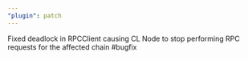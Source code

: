 ```yaml
---
"plugin": patch
---
```


Fixed deadlock in RPCClient causing CL Node to stop performing RPC requests for the affected chain #bugfix

